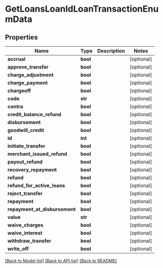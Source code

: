 # GetLoansLoanIdLoanTransactionEnumData

## Properties
Name | Type | Description | Notes
------------ | ------------- | ------------- | -------------
**accrual** | **bool** |  | [optional] 
**approve_transfer** | **bool** |  | [optional] 
**charge_adjustment** | **bool** |  | [optional] 
**charge_payment** | **bool** |  | [optional] 
**chargeoff** | **bool** |  | [optional] 
**code** | **str** |  | [optional] 
**contra** | **bool** |  | [optional] 
**credit_balance_refund** | **bool** |  | [optional] 
**disbursement** | **bool** |  | [optional] 
**goodwill_credit** | **bool** |  | [optional] 
**id** | **int** |  | [optional] 
**initiate_transfer** | **bool** |  | [optional] 
**merchant_issued_refund** | **bool** |  | [optional] 
**payout_refund** | **bool** |  | [optional] 
**recovery_repayment** | **bool** |  | [optional] 
**refund** | **bool** |  | [optional] 
**refund_for_active_loans** | **bool** |  | [optional] 
**reject_transfer** | **bool** |  | [optional] 
**repayment** | **bool** |  | [optional] 
**repayment_at_disbursement** | **bool** |  | [optional] 
**value** | **str** |  | [optional] 
**waive_charges** | **bool** |  | [optional] 
**waive_interest** | **bool** |  | [optional] 
**withdraw_transfer** | **bool** |  | [optional] 
**write_off** | **bool** |  | [optional] 

[[Back to Model list]](../README.md#documentation-for-models) [[Back to API list]](../README.md#documentation-for-api-endpoints) [[Back to README]](../README.md)

